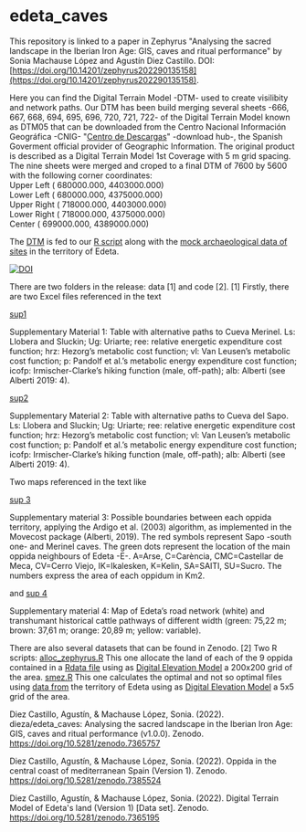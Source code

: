 # edeta_caves
This repository is linked to a paper in Zephyrus "Analysing the sacred landscape in the Iberian Iron Age: GIS, caves and ritual performance" by Sonia Machause López and Agustín Diez Castillo. DOI: [https://doi.org/10.14201/zephyrus202290135158](https://doi.org/10.14201/zephyrus202290135158).

Here you can find the Digital Terrain Model -DTM- used to create visilibity and network paths. Our DTM has been build merging several sheets -666, 667, 668, 694, 695, 696, 720, 721, 722- of the Digital Terrain Model known as DTM05 that can be downloaded from the Centro Nacional Información Geográfica -CNIG- "[Centro de Descargas](https://centrodedescargas.cnig.es/CentroDescargas/locale?request_locale=en)" -download hub-, the Spanish Goverment official provider of Geographic Information. The original product is described as a Digital Terrain Model 1st Coverage with 5 m grid spacing. The nine sheets were merged and croped to a final DTM of 7600 by 5600 with the following corner coordinates:\
Upper Left  (  680000.000, 4403000.000) \
Lower Left  (  680000.000, 4375000.000) \
Upper Right (  718000.000, 4403000.000) \
Lower Right (  718000.000, 4375000.000) \
Center      (  699000.000, 4389000.000)  

The [DTM](https://doi.org/10.5281/zenodo.7365195) is fed to our [R script](code/smez.R) along with the [mock archaeological data of sites](data/smez.gpkg) in the territory of Edeta.

[![DOI](https://zenodo.org/badge/568890774.svg)](https://zenodo.org/badge/latestdoi/568890774)


There are two folders in the release: data [1] and code [2].
[1] Firstly, there are two Excel files referenced in the text


[sup1](https://github.com/dieza/edeta_caves/blob/main/data/SupplementaryMaterial_1_ToMerinel_MoreAlgorithms.xlsx)


Supplementary Material 1: Table with alternative paths to Cueva Merinel. Ls: Llobera and Sluckin; Ug: Uriarte; ree: relative energetic expenditure cost function; hrz: Hezorg’s metabolic cost function; vl: Van Leusen’s metabolic cost function; p: Pandolf et al.’s metabolic energy expenditure cost function; icofp: Irmischer-Clarke’s hiking function (male, off-path); alb: Alberti (see Alberti 2019: 4).


[sup2](https://github.com/dieza/edeta_caves/raw/main/data/SupplementaryMaterial_2_ToSapo_MoreAlgorithms.xlsx)


Supplementary Material 2: Table with alternative paths to Cueva del Sapo. Ls: Llobera and Sluckin; Ug: Uriarte; ree: relative energetic expenditure cost function; hrz: Hezorg’s metabolic cost function; vl: Van Leusen’s metabolic cost function; p: Pandolf et al.’s metabolic energy expenditure cost function; icofp: Irmischer-Clarke’s hiking function (male, off-path); alb: Alberti (see Alberti 2019: 4).

Two maps referenced in the text like 


[sup 3](https://github.com/dieza/edeta_caves/blob/main/data/SupplementaryMaterial_3_Map_BoundariesOppida.jpeg)

Supplementary material 3: Possible boundaries between each oppida territory, applying the Ardigo et al. (2003) algorithm, as implemented in the Movecost package (Alberti, 2019). The red symbols represent Sapo -south one- and Merinel caves. The green dots represent the location of the main oppida neighbours of Edeta -E-. A=Arse, C=Carència, CMC=Castellar de Meca, CV=Cerro Viejo, IK=Ikalesken, K=Kelin, SA=SAITI, SU=Sucro. The numbers express the area of each oppidum in Km2.


and 
[sup 4](https://github.com/dieza/edeta_caves/blob/main/data/SupplementaryMaterial_4_Map_Road%20network.jpg)

Supplementary material 4: Map of Edeta’s road network (white) and transhumant historical cattle pathways of different width (green: 75,22 m; brown: 37,61 m; orange: 20,89 m; yellow: variable).


There are also several datasets that can be found in Zenodo.
[2] Two R scripts:
[alloc_zephyrus.R](https://github.com/dieza/edeta_caves/blob/main/code/alloc_zephyrus.R)
This one allocate the land of each of the 9 oppida contained in a [Rdata file](https://doi.org/10.5281/zenodo.7385524) using as
[Digital Elevation Model](https://doi.org/10.5281/zenodo.7385836) a 200x200 grid of the area.
[smez.R](https://github.com/dieza/edeta_caves/blob/main/code/smez.R)
This one calculates the optimal and not so optimal files using [data from](https://doi.org/10.5281/zenodo.7365243) the territory of Edeta using as
[Digital Elevation Model](https://doi.org/10.5281/zenodo.7365195) a 5x5 grid of the area.


Diez Castillo, Agustín, & Machause López, Sonia. (2022). dieza/edeta_caves: Analysing the sacred landscape in the Iberian Iron Age: GIS, caves and ritual performance (v1.0.0). Zenodo. https://doi.org/10.5281/zenodo.7365757


Diez Castillo, Agustín, & Machause López, Sonia. (2022). Oppida in the central coast of mediterranean Spain (Version 1). Zenodo. https://doi.org/10.5281/zenodo.7385524


Diez Castillo, Agustín, & Machause López, Sonia. (2022). Digital Terrain Model of Edeta's land (Version 1) [Data set]. Zenodo. https://doi.org/10.5281/zenodo.7365195
